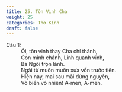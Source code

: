 ```yaml
---
title: 25. Tôn Vinh Cha
weight: 25
categories: Thờ Kính
draft: false
---
```

<dl><dt>Câu 1:</dt><dd data-verse="1">Ôi, tôn vinh thay Cha chí thánh, <br/>Con minh chánh, Linh quanh vinh, <br/>Ba Ngôi trọn lành. <br/>Ngài từ muôn muôn xưa vốn trước tiên. <br/>Hiện nay, mai sau mãi đứng nguyên, <br/>Vô biến vô nhiên! A-men, A-men. </dd></dl>